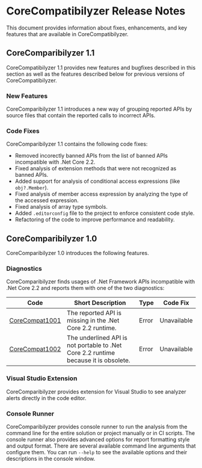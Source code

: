 # CoreCompatibilyzer Release Notes
This document provides information about fixes, enhancements, and key features that are available in CoreCompatibilyzer.

## CoreComparibilyzer 1.1
CoreCompatibilyzer 1.1 provides new features and bugfixes described in this section as well as the features described below for previous versions of CoreCompatibilyzer.

### New Features
CoreComparibilyzer 1.1 introduces a new way of grouping reported APIs by source files that contain the reported calls to incorrect APIs.

### Code Fixes
CoreComparibilyzer 1.1 contains the following code fixes:
- Removed incorectly banned APIs from the list of banned APIs incompatible with .Net Core 2.2.
- Fixed analysis of extension methods that were not recognized as banned APIs.
- Added support for analysis of conditional access expressions (like `obj?.Member`).
- Fixed analysis of member access expression by analyzing the type of the accessed expression.
- Fixed analysis of array type symbols.
- Added `.editorconfig` file to the project to enforce consistent code style.
- Refactoring of the code to improve performance and readability.


## CoreComparibilyzer 1.0
CoreComparibilyzer 1.0 introduces the following features.

### Diagnostics
CoreComparibilyzer finds usages of .Net Framework APIs incompatible with .Net Core 2.2 and reports them with one of the two diagnostics:

| Code   | Short Description                                       | Type  | Code Fix  |
| ------ | ------------------------------------------------------- | ----- | --------- |
| [CoreCompat1001](diagnostics/CoreCompat1001.md) | The reported API is missing in the .Net Core 2.2 runtime. | Error | Unavailable |
| [CoreCompat1002](diagnostics/CoreCompat1002.md) | The underlined API is not portable to .Net Core 2.2 runtime because it is obsolete. | Error | Unavailable |

### Visual Studio Extension
CoreComparibilyzer provides extension for Visual Studio to see analyzer alerts directly in the code editor. 

### Console Runner 
CoreComparibilyzer provides console runner to run the analysis from the command line for the entire solution or project manually or in CI scripts. The console runner also provides advanced options for report formatting style and output format.
There are several available command line arguments that configure them. You can run `--help` to see the available options and their descriptions in the console window.
